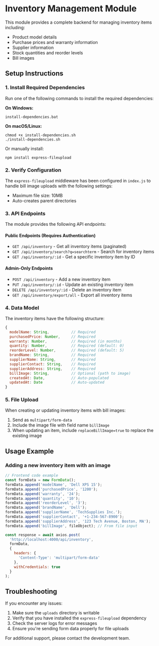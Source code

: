 # Inventory Management Module

This module provides a complete backend for managing inventory items including:

- Product model details
- Purchase prices and warranty information
- Supplier information
- Stock quantities and reorder levels
- Bill images

## Setup Instructions

### 1. Install Required Dependencies

Run one of the following commands to install the required dependencies:

**On Windows:**
```
install-dependencies.bat
```

**On macOS/Linux:**
```
chmod +x install-dependencies.sh
./install-dependencies.sh
```

Or manually install:
```
npm install express-fileupload
```

### 2. Verify Configuration

The `express-fileupload` middleware has been configured in `index.js` to handle bill image uploads with the following settings:
- Maximum file size: 10MB
- Auto-creates parent directories

### 3. API Endpoints

The module provides the following API endpoints:

#### Public Endpoints (Requires Authentication)
- `GET /api/inventory` - Get all inventory items (paginated)
- `GET /api/inventory/search?q=searchterm` - Search for inventory items
- `GET /api/inventory/:id` - Get a specific inventory item by ID

#### Admin-Only Endpoints
- `POST /api/inventory` - Add a new inventory item
- `PUT /api/inventory/:id` - Update an existing inventory item
- `DELETE /api/inventory/:id` - Delete an inventory item
- `GET /api/inventory/export/all` - Export all inventory items

### 4. Data Model

The inventory items have the following structure:

```javascript
{
  modelName: String,          // Required
  purchasedPrice: Number,     // Required
  warranty: Number,           // Required (in months)
  quantity: Number,           // Required (default: 0)
  reorderLevel: Number,       // Required (default: 5)
  brandName: String,          // Required
  supplierName: String,       // Required
  supplierContact: String,    // Required
  supplierAddress: String,    // Required
  billImage: String,          // Optional (path to image)
  createdAt: Date,            // Auto-populated
  updatedAt: Date             // Auto-updated
}
```

### 5. File Upload

When creating or updating inventory items with bill images:

1. Send as `multipart/form-data`
2. Include the image file with field name `billImage`
3. When updating an item, include `replaceBillImage=true` to replace the existing image

## Usage Example

### Adding a new inventory item with an image

```javascript
// Frontend code example
const formData = new FormData();
formData.append('modelName', 'Dell XPS 15');
formData.append('purchasedPrice', '1200');
formData.append('warranty', '24');
formData.append('quantity', '10');
formData.append('reorderLevel', '3');
formData.append('brandName', 'Dell');
formData.append('supplierName', 'TechSupplies Inc.');
formData.append('supplierContact', '+1-234-567-8900');
formData.append('supplierAddress', '123 Tech Avenue, Boston, MA');
formData.append('billImage', fileObject); // From file input

const response = await axios.post(
  'http://localhost:4000/api/inventory',
  formData,
  {
    headers: {
      'Content-Type': 'multipart/form-data'
    },
    withCredentials: true
  }
);
```

## Troubleshooting

If you encounter any issues:

1. Make sure the `uploads` directory is writable
2. Verify that you have installed the `express-fileupload` dependency
3. Check the server logs for error messages
4. Ensure you're sending form data properly for file uploads

For additional support, please contact the development team. 